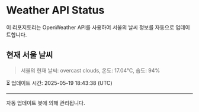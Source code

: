
# Weather API Status

이 리포지토리는 OpenWeather API를 사용하여 서울의 날씨 정보를 자동으로 업데이트합니다.

## 현재 서울 날씨
> 서울의 현재 날씨: overcast clouds, 온도: 17.04°C, 습도: 94%

⏳ 업데이트 시간: 2025-05-19 18:43:38 (UTC)

---
자동 업데이트 봇에 의해 관리됩니다.
